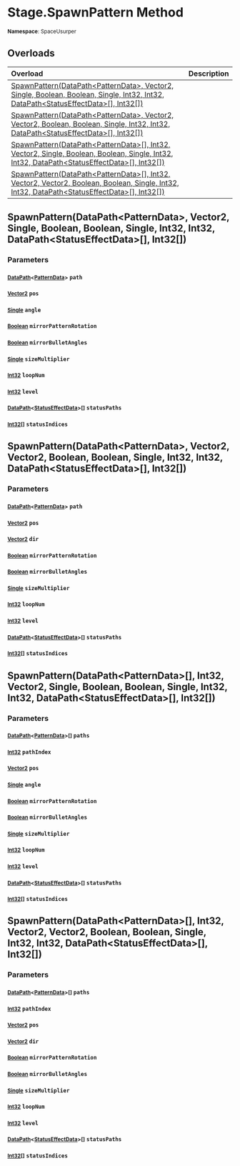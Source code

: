 # Stage.SpawnPattern Method

<small>**Namespace**: SpaceUsurper</small>

## Overloads

<div markdown="1" class="member-table">

| Overload | Description |
| :------- | ----------- |
| [SpawnPattern(DataPath&lt;PatternData&gt;, Vector2, Single, Boolean, Boolean, Single, Int32, Int32, DataPath&lt;StatusEffectData&gt;[], Int32[])](#DataPath_Vector2_Single_Boolean_Boolean_Single_Int32_Int32_DataPath-1[]_Int32[]_) |  | 
| [SpawnPattern(DataPath&lt;PatternData&gt;, Vector2, Vector2, Boolean, Boolean, Single, Int32, Int32, DataPath&lt;StatusEffectData&gt;[], Int32[])](#DataPath_Vector2_Vector2_Boolean_Boolean_Single_Int32_Int32_DataPath-1[]_Int32[]_) |  | 
| [SpawnPattern(DataPath&lt;PatternData&gt;[], Int32, Vector2, Single, Boolean, Boolean, Single, Int32, Int32, DataPath&lt;StatusEffectData&gt;[], Int32[])](#DataPath-1[]_Int32_Vector2_Single_Boolean_Boolean_Single_Int32_Int32_DataPath-1[]_Int32[]_) |  | 
| [SpawnPattern(DataPath&lt;PatternData&gt;[], Int32, Vector2, Vector2, Boolean, Boolean, Single, Int32, Int32, DataPath&lt;StatusEffectData&gt;[], Int32[])](#DataPath-1[]_Int32_Vector2_Vector2_Boolean_Boolean_Single_Int32_Int32_DataPath-1[]_Int32[]_) |  | 

</div>

## SpawnPattern(DataPath&lt;PatternData&gt;, Vector2, Single, Boolean, Boolean, Single, Int32, Int32, DataPath&lt;StatusEffectData&gt;[], Int32[])
### Parameters
#### <small>[DataPath](../DataPath-1.md)&lt;[PatternData](../PatternData.md)&gt;</small> `path`

#### <small>[Vector2](https://docs.unity3d.com/ScriptReference/Vector2.html)</small> `pos`

#### <small>[Single](https://docs.microsoft.com/en-us/dotnet/api/system.single?view=netframework-4.5)</small> `angle`

#### <small>[Boolean](https://docs.microsoft.com/en-us/dotnet/api/system.boolean?view=netframework-4.5)</small> `mirrorPatternRotation`

#### <small>[Boolean](https://docs.microsoft.com/en-us/dotnet/api/system.boolean?view=netframework-4.5)</small> `mirrorBulletAngles`

#### <small>[Single](https://docs.microsoft.com/en-us/dotnet/api/system.single?view=netframework-4.5)</small> `sizeMultiplier`

#### <small>[Int32](https://docs.microsoft.com/en-us/dotnet/api/system.int32?view=netframework-4.5)</small> `loopNum`

#### <small>[Int32](https://docs.microsoft.com/en-us/dotnet/api/system.int32?view=netframework-4.5)</small> `level`

#### <small>[DataPath](../DataPath-1.md)&lt;[StatusEffectData](../StatusEffectData.md)&gt;[]</small> `statusPaths`

#### <small>[Int32](https://docs.microsoft.com/en-us/dotnet/api/system.int32?view=netframework-4.5)[]</small> `statusIndices`

## SpawnPattern(DataPath&lt;PatternData&gt;, Vector2, Vector2, Boolean, Boolean, Single, Int32, Int32, DataPath&lt;StatusEffectData&gt;[], Int32[])
### Parameters
#### <small>[DataPath](../DataPath-1.md)&lt;[PatternData](../PatternData.md)&gt;</small> `path`

#### <small>[Vector2](https://docs.unity3d.com/ScriptReference/Vector2.html)</small> `pos`

#### <small>[Vector2](https://docs.unity3d.com/ScriptReference/Vector2.html)</small> `dir`

#### <small>[Boolean](https://docs.microsoft.com/en-us/dotnet/api/system.boolean?view=netframework-4.5)</small> `mirrorPatternRotation`

#### <small>[Boolean](https://docs.microsoft.com/en-us/dotnet/api/system.boolean?view=netframework-4.5)</small> `mirrorBulletAngles`

#### <small>[Single](https://docs.microsoft.com/en-us/dotnet/api/system.single?view=netframework-4.5)</small> `sizeMultiplier`

#### <small>[Int32](https://docs.microsoft.com/en-us/dotnet/api/system.int32?view=netframework-4.5)</small> `loopNum`

#### <small>[Int32](https://docs.microsoft.com/en-us/dotnet/api/system.int32?view=netframework-4.5)</small> `level`

#### <small>[DataPath](../DataPath-1.md)&lt;[StatusEffectData](../StatusEffectData.md)&gt;[]</small> `statusPaths`

#### <small>[Int32](https://docs.microsoft.com/en-us/dotnet/api/system.int32?view=netframework-4.5)[]</small> `statusIndices`

## SpawnPattern(DataPath&lt;PatternData&gt;[], Int32, Vector2, Single, Boolean, Boolean, Single, Int32, Int32, DataPath&lt;StatusEffectData&gt;[], Int32[])
### Parameters
#### <small>[DataPath](../DataPath-1.md)&lt;[PatternData](../PatternData.md)&gt;[]</small> `paths`

#### <small>[Int32](https://docs.microsoft.com/en-us/dotnet/api/system.int32?view=netframework-4.5)</small> `pathIndex`

#### <small>[Vector2](https://docs.unity3d.com/ScriptReference/Vector2.html)</small> `pos`

#### <small>[Single](https://docs.microsoft.com/en-us/dotnet/api/system.single?view=netframework-4.5)</small> `angle`

#### <small>[Boolean](https://docs.microsoft.com/en-us/dotnet/api/system.boolean?view=netframework-4.5)</small> `mirrorPatternRotation`

#### <small>[Boolean](https://docs.microsoft.com/en-us/dotnet/api/system.boolean?view=netframework-4.5)</small> `mirrorBulletAngles`

#### <small>[Single](https://docs.microsoft.com/en-us/dotnet/api/system.single?view=netframework-4.5)</small> `sizeMultiplier`

#### <small>[Int32](https://docs.microsoft.com/en-us/dotnet/api/system.int32?view=netframework-4.5)</small> `loopNum`

#### <small>[Int32](https://docs.microsoft.com/en-us/dotnet/api/system.int32?view=netframework-4.5)</small> `level`

#### <small>[DataPath](../DataPath-1.md)&lt;[StatusEffectData](../StatusEffectData.md)&gt;[]</small> `statusPaths`

#### <small>[Int32](https://docs.microsoft.com/en-us/dotnet/api/system.int32?view=netframework-4.5)[]</small> `statusIndices`

## SpawnPattern(DataPath&lt;PatternData&gt;[], Int32, Vector2, Vector2, Boolean, Boolean, Single, Int32, Int32, DataPath&lt;StatusEffectData&gt;[], Int32[])
### Parameters
#### <small>[DataPath](../DataPath-1.md)&lt;[PatternData](../PatternData.md)&gt;[]</small> `paths`

#### <small>[Int32](https://docs.microsoft.com/en-us/dotnet/api/system.int32?view=netframework-4.5)</small> `pathIndex`

#### <small>[Vector2](https://docs.unity3d.com/ScriptReference/Vector2.html)</small> `pos`

#### <small>[Vector2](https://docs.unity3d.com/ScriptReference/Vector2.html)</small> `dir`

#### <small>[Boolean](https://docs.microsoft.com/en-us/dotnet/api/system.boolean?view=netframework-4.5)</small> `mirrorPatternRotation`

#### <small>[Boolean](https://docs.microsoft.com/en-us/dotnet/api/system.boolean?view=netframework-4.5)</small> `mirrorBulletAngles`

#### <small>[Single](https://docs.microsoft.com/en-us/dotnet/api/system.single?view=netframework-4.5)</small> `sizeMultiplier`

#### <small>[Int32](https://docs.microsoft.com/en-us/dotnet/api/system.int32?view=netframework-4.5)</small> `loopNum`

#### <small>[Int32](https://docs.microsoft.com/en-us/dotnet/api/system.int32?view=netframework-4.5)</small> `level`

#### <small>[DataPath](../DataPath-1.md)&lt;[StatusEffectData](../StatusEffectData.md)&gt;[]</small> `statusPaths`

#### <small>[Int32](https://docs.microsoft.com/en-us/dotnet/api/system.int32?view=netframework-4.5)[]</small> `statusIndices`


